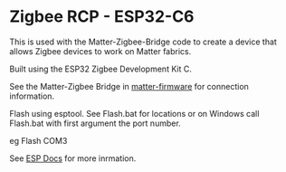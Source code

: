 # Zigbee RCP - ESP32-C6

This is used with the Matter-Zigbee-Bridge code to create a device that allows Zigbee devices to work on Matter fabrics.

Built using the ESP32 Zigbee Development Kit C.

See the Matter-Zigbee Bridge in [matter-firmware](https://github.com/grobasoz/matter-firmware) for connection information.

Flash using esptool. See Flash.bat for locations or on Windows call Flash.bat with first argument the port number.

eg Flash COM3

See [ESP Docs](https://github.com/espressif/esp-zigbee-sdk/tree/main/examples/esp_zigbee_rcp) for more inrmation.
